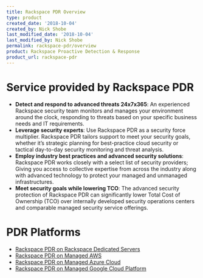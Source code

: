 ```yaml
---
title: Rackspace PDR Overview
type: product
created_date: '2018-10-04'
created_by: Nick Shobe
last_modified_date: '2018-10-04'
last_modified_by: Nick Shobe
permalink: rackspace-pdr/overview
product: Rackspace Proactive Detection & Response
product_url: rackspace-pdr
---
```


# Service provided by Rackspace PDR
- **Detect and respond to advanced threats 24x7x365**: An experienced Rackspace security team monitors and manages your environment around the clock, responding to threats based on your specific business needs and IT requirements.
- **Leverage security experts**: Use Rackspace PDR as a security force multiplier. Rackspace PDR tailors support to meet your security goals, whether it’s strategic planning for best-practice cloud security or tactical day-to-day security monitoring and threat analysis.
- **Employ industry best practices and advanced security solutions**: Rackspace PDR works closely with a select list of security providers; Giving you access to collective expertise from across the industry along with advanced technology to protect your managed and unmanaged infrastructures.
- **Meet security goals while lowering TCO**: The advanced security protection of Rackspace PDR can significantly lower Total Cost of Ownership (TCO) over internally developed security operations centers and comparable managed security service offerings.

# PDR Platforms
- [Rackspace PDR on Rackspace Dedicated Servers](rackspace-pdr/dedicated-servers)
- [Rackspace PDR on Managed AWS](rackspace-pdr/aws)
- [Rackspace PDR on Managed Azure Cloud](rackspace-pdr/azure)
- [Rackspace PDR on Managed Google Cloud Platform](rackspace-pdr/mgcp)
